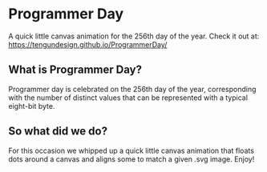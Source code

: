# Programmer Day
A quick little canvas animation for the 256th day of the year.
Check it out at: <a href="https://tengundesign.github.io/ProgrammerDay/">https://tengundesign.github.io/ProgrammerDay/</a>

## What is Programmer Day?

Programmer day is celebrated on the 256th day of the year, corresponding with the number of distinct values that can be represented with a typical eight-bit byte.

## So what did we do?
For this occasion we whipped up a quick little canvas animation that floats dots around a canvas and aligns some to match a given .svg image. Enjoy!
